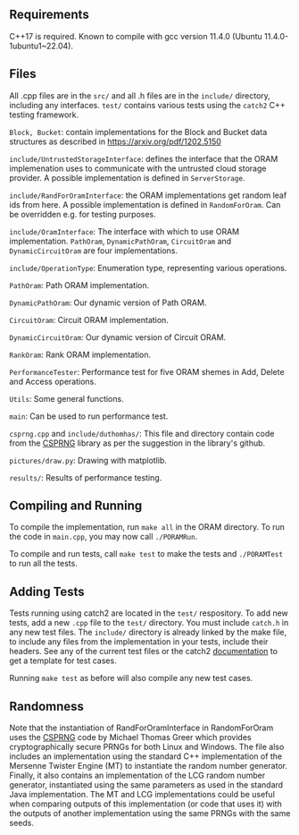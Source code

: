 ## Requirements
C++17 is required. Known to compile with gcc version 11.4.0 (Ubuntu 11.4.0-1ubuntu1~22.04).


## Files

All .cpp files are in the `src/` and all .h files are in the `include/` directory, including any interfaces. `test/` contains various tests using the `catch2` C++ testing framework. 

`Block, Bucket`: contain implementations for the Block and Bucket data structures as described in https://arxiv.org/pdf/1202.5150

`include/UntrustedStorageInterface`: defines the interface that the ORAM implemenation uses to communicate with the untrusted cloud storage provider. A possible implementation is defined in `ServerStorage`.

`include/RandForOramInterface`: the ORAM implementations get random leaf ids from here. A possible implementation is defined in `RandomForOram`. Can be overridden e.g. for testing purposes.

`include/OramInterface`: The interface with which to use ORAM implementation. `PathOram`, `DynamicPathOram`, `CircuitOram` and `DynamicCircuitOram` are four implementations.

`include/OperationType`: Enumeration type, representing various operations.

`PathOram`: Path ORAM implementation.

`DynamicPathOram`: Our dynamic version of Path ORAM.

`CircuitOram`: Circuit ORAM implementation.

`DynamicCircuitOram`: Our dynamic version of Circuit ORAM.

`RankOram`: Rank ORAM implementation.

`PerformanceTester`: Performance test for five ORAM shemes in Add, Delete and Access operations.

`Utils`: Some general functions.

`main`: Can be used to run performance test.

`csprng.cpp` and `include/duthomhas/`: This file and directory contain code from the [CSPRNG](https://github.com/Duthomhas/CSPRNG) library as per the suggestion in the library's github.

`pictures/draw.py`: Drawing with matplotlib.

`results/`: Results of performance testing.

## Compiling and Running 
To compile the implementation, run `make all` in the ORAM directory. To run the code in `main.cpp`, you may now call `./PORAMRun`.

To compile and run tests, call `make test` to make the tests and `./PORAMTest` to run all the tests.


## Adding Tests
Tests running using catch2 are located in the `test/` respository. To add new tests, add a new `.cpp` file to the `test/` directory. You must include `catch.h` in any new test files. The `include/` directory is already linked by the make file, to include any files from the implementation in your tests, include their headers. See any of the current test files or the catch2 [documentation](https://github.com/catchorg/Catch2) to get a template for test cases.

Running `make test` as before will also compile any new test cases.

## Randomness
Note that the instantiation of RandForOramInterface in RandomForOram uses the [CSPRNG](https://github.com/Duthomhas/CSPRNG) code by Michael Thomas Greer which provides cryptographically secure PRNGs for both Linux and Windows. The file also includes an implementation using the standard C++ implementation of the Mersenne Twister Engine (MT) to instantiate the random number generator. Finally, it also contains an implementation of the LCG random number generator, instantiated using the same parameters as used in the standard Java implementation. The MT and LCG implementations could be useful when comparing outputs of this implementation (or code that uses it) with the outputs of another implementation using the same PRNGs with the same seeds. 
